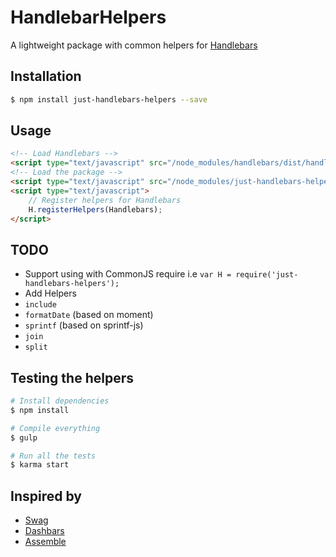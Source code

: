 # HandlebarHelpers
A lightweight package with common helpers for [Handlebars](https://github.com/wycats/handlebars.js)

## Installation

```bash
$ npm install just-handlebars-helpers --save
```
## Usage

```html
<!-- Load Handlebars -->
<script type="text/javascript" src="/node_modules/handlebars/dist/handlebars.min.js"></script>
<!-- Load the package -->
<script type="text/javascript" src="/node_modules/just-handlebars-helpers/dist/h.min.js"></script>
<script type="text/javascript">
    // Register helpers for Handlebars
    H.registerHelpers(Handlebars);
</script>
```

## TODO
 * Support using with CommonJS require i.e `var H = require('just-handlebars-helpers');`
 * Add Helpers
  * `include`
  * `formatDate` (based on moment)
  * `sprintf` (based on sprintf-js)
  * `join`
  * `split`

## Testing the helpers

```bash
# Install dependencies
$ npm install

# Compile everything
$ gulp

# Run all the tests
$ karma start
```

## Inspired by 
 * [Swag](https://github.com/elving/swag)
 * [Dashbars](https://github.com/pismute/dashbars)
 * [Assemble](https://github.com/assemble/handlebars-helpers)
